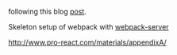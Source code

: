 following this blog [post](http://www.zsoltnagy.eu/step-by-step-environment-setup-of-the-react-developer-no-legacy-2016-standards/).

Skeleton setup of webpack with [webpack-server](https://github.com/bodaz/webpack-4-react)

http://www.pro-react.com/materials/appendixA/